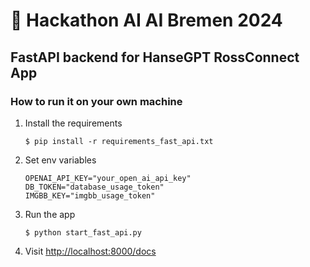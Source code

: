 # 💬 Hackathon AI AI Bremen 2024

## FastAPI backend for HanseGPT RossConnect App
### How to run it on your own machine
1. Install the requirements
   ```
   $ pip install -r requirements_fast_api.txt
   ```
2. Set env variables
   ```
   OPENAI_API_KEY="your_open_ai_api_key"
   DB_TOKEN="database_usage_token"
   IMGBB_KEY="imgbb_usage_token"
   ```
3. Run the app
   ```
   $ python start_fast_api.py
   ```
4. Visit [http://localhost:8000/docs](http://localhost:4342/docs)
